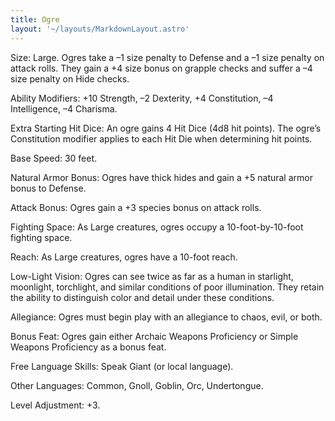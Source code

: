 ```yaml
---
title: Ogre
layout: '~/layouts/MarkdownLayout.astro'
---
```

Size: Large. Ogres take a –1 size penalty to Defense and a –1 size penalty on
attack rolls. They gain a +4 size bonus on grapple checks and suffer a –4 size
penalty on Hide checks.

Ability Modifiers: +10 Strength, –2 Dexterity, +4 Constitution, –4
Intelligence, –4 Charisma.

Extra Starting Hit Dice: An ogre gains 4 Hit Dice (4d8 hit points). The ogre’s
Constitution modifier applies to each Hit Die when determining hit points.

Base Speed: 30 feet.

Natural Armor Bonus: Ogres have thick hides and gain a +5 natural armor bonus
to Defense.

Attack Bonus: Ogres gain a +3 species bonus on attack rolls.

Fighting Space: As Large creatures, ogres occupy a 10-foot-by-10-foot fighting
space.

Reach: As Large creatures, ogres have a 10-foot reach.

Low-Light Vision: Ogres can see twice as far as a human in starlight,
moonlight, torchlight, and similar conditions of poor illumination. They
retain the ability to distinguish color and detail under these conditions.

Allegiance: Ogres must begin play with an allegiance to chaos, evil, or both.

Bonus Feat: Ogres gain either Archaic Weapons Proficiency or Simple Weapons
Proficiency as a bonus feat.

Free Language Skills: Speak Giant (or local language).

Other Languages: Common, Gnoll, Goblin, Orc, Undertongue.

Level Adjustment: +3.

